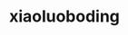 ---
title: xiaoluoboding
github: https://github.com/xiaoluoboding
mode: dark
transition: 1s
score: 78.4
archetype:
- Little Bit of Everything
---